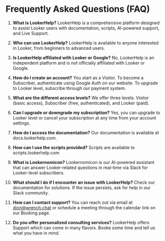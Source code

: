 # Frequently Asked Questions (FAQ)

1. **What is LookerHelp?**
   LookerHelp is a comprehensive platform designed to assist Looker users with documentation, scripts, AI-powered support, and Live Support.

2. **Who can use LookerHelp?**
   LookerHelp is available to anyone interested in Looker, from beginners to advanced users.

3. **Is LookerHelp affiliated with Looker or Google?**
   No, LookerHelp is an independent platform and is not officially affiliated with Looker or Google.

4. **How do I create an account?**
   You start as a Visitor. To become a Subscriber, authenticate using Google Auth on our website. To upgrade to Looker level, subscribe through our payment system.

5. **What are the different access levels?**
   We offer three levels: Visitor (basic access), Subscriber (free, authenticated), and Looker (paid).

6. **Can I upgrade or downgrade my subscription?**
   Yes, you can upgrade to Looker level or cancel your subscription at any time from your account settings.

7. **How do I access the documentation?**
   Our documentation is available at docs.lookerhelp.com.

8. **How can I use the scripts provided?**
   Scripts are available to scripts.lookerhelp.com

9. **What is Lookernomicon?**
   Lookernomicon is our AI-powered assistant that can answer Looker-related questions in real-time via Slack for Looker-level subscribers.

10. **What should I do if I encounter an issue with LookerHelp?**
    Check our documentation for solutions. If the issue persists, ask for help in our Slack community.

11. **How can I contact support?**
    You can reach out via email at dion@wrench.chat or schedule a meeting through the calendar link on our Booking page.

12. **Do you offer personalized consulting services?**
    LookerHelp offers Support which can come in many flavors. Booke some time and tell us what you have in mind.

